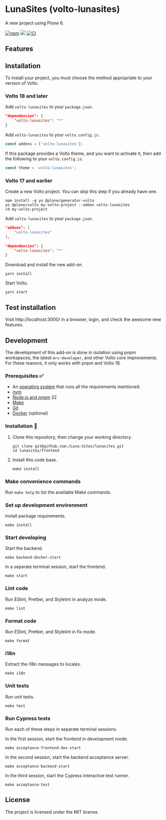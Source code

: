 # LunaSites (volto-lunasites)

A new project using Plone 6.

[![npm](https://img.shields.io/npm/v/volto-lunasites)](https://www.npmjs.com/package/volto-lunasites)
[![](https://img.shields.io/badge/-Storybook-ff4785?logo=Storybook&logoColor=white&style=flat-square)](https://luna-stes.github.io/volto-lunasites/)
[![CI](https://github.com/luna-stes/lunasites/actions/workflows/main.yml/badge.svg)](https://github.com/luna-stes/lunasites/actions/workflows/main.yml)


## Features

<!-- List your awesome features here -->

## Installation

To install your project, you must choose the method appropriate to your version of Volto.


### Volto 18 and later

Add `volto-lunasites` to your `package.json`.

```json
"dependencies": {
    "volto-lunasites": "*"
}
```

Add `volto-lunasites` to your `volto.config.js`.

```javascript
const addons = ['volto-lunasites'];
```

If this package provides a Volto theme, and you want to activate it, then add the following to your `volto.config.js`.

```javascript
const theme = 'volto-lunasites';
```

### Volto 17 and earlier

Create a new Volto project.
You can skip this step if you already have one.

```
npm install -g yo @plone/generator-volto
yo @plone/volto my-volto-project --addon volto-lunasites
cd my-volto-project
```

Add `volto-lunasites` to your `package.json`.

```JSON
"addons": [
    "volto-lunasites"
],

"dependencies": {
    "volto-lunasites": "*"
}
```

Download and install the new add-on.

```
yarn install
```

Start Volto.

```
yarn start
```

## Test installation

Visit http://localhost:3000/ in a browser, login, and check the awesome new features.


## Development

The development of this add-on is done in isolation using pnpm workspaces, the latest `mrs-developer`, and other Volto core improvements.
For these reasons, it only works with pnpm and Volto 18.


### Prerequisites ✅

-   An [operating system](https://6.docs.plone.org/install/create-project-cookieplone.html#prerequisites-for-installation) that runs all the requirements mentioned.
-   [nvm](https://6.docs.plone.org/install/create-project-cookieplone.html#nvm)
-   [Node.js and pnpm](https://6.docs.plone.org/install/create-project.html#node-js) 22
-   [Make](https://6.docs.plone.org/install/create-project-cookieplone.html#make)
-   [Git](https://6.docs.plone.org/install/create-project-cookieplone.html#git)
-   [Docker](https://docs.docker.com/get-started/get-docker/) (optional)

### Installation 🔧

1.  Clone this repository, then change your working directory.

    ```shell
    git clone git@github.com:/Luna-Sites/lunasites.git
    cd lunasites/frontend
    ```

2.  Install this code base.

    ```shell
    make install
    ```


### Make convenience commands

Run `make help` to list the available Make commands.


### Set up development environment

Install package requirements.

```shell
make install
```

### Start developing

Start the backend.

```shell
make backend-docker-start
```

In a separate terminal session, start the frontend.

```shell
make start
```

### Lint code

Run ESlint, Prettier, and Stylelint in analyze mode.

```shell
make lint
```

### Format code

Run ESlint, Prettier, and Stylelint in fix mode.

```shell
make format
```

### i18n

Extract the i18n messages to locales.

```shell
make i18n
```

### Unit tests

Run unit tests.

```shell
make test
```

### Run Cypress tests

Run each of these steps in separate terminal sessions.

In the first session, start the frontend in development mode.

```shell
make acceptance-frontend-dev-start
```

In the second session, start the backend acceptance server.

```shell
make acceptance-backend-start
```

In the third session, start the Cypress interactive test runner.

```shell
make acceptance-test
```

## License

The project is licensed under the MIT license.
